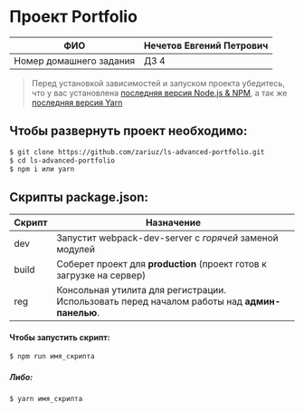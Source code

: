 # Проект Portfolio

| ФИО                     | Нечетов Евгений Петрович |
| ----------------------- | ------------------------ |
| Номер домашнего задания | ДЗ 4                     |

> Перед установкой зависимостей и запуском проекта убедитесь, что у вас
> установлена
> [последняя версия Node.js & NPM](https://nodejs.org/en/download/current/), а
> так же [последняя версия Yarn](https://yarnpkg.com/ru/docs/install)

## Чтобы развернуть проект необходимо:

```sh
$ git clone https://github.com/zariuz/ls-advanced-portfolio.git
$ cd ls-advanced-portfolio
$ npm i или yarn
```

## Скрипты package.json:

| Скрипт | Назначение                                                                                   |
| ------ | -------------------------------------------------------------------------------------------- |
| dev    | Запустит webpack-dev-server с _горячей_ заменой модулей                                      |
| build  | Соберет проект для **production** (проект готов к загрузке на сервер)                        |
| reg    | Консольная утилита для регистрации. Использовать перед началом работы над **админ-панелью**. |

#### Чтобы запустить скрипт:

```sh
$ npm run имя_скрипта
```

##### Либо:

```sh
$ yarn имя_скрипта
```
